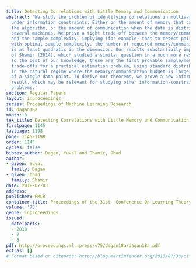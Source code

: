 ```yaml
---
title: Detecting Correlations with Little Memory and Communication
abstract: 'We study the problem of identifying correlations in multivariate data,
  under information constraints: Either on the amount of memory that can be used by
  the algorithm, or the amount of communication when the data is distributed across
  several machines. We prove a tight trade-off between the memory/communication complexity
  and the sample complexity, implying (for example) that to detect pairwise correlations
  with optimal sample complexity, the number of required memory/communication bits
  is at least quadratic in the dimension. Our results substantially improve those
  of Shamir (2014), which studied a similar question in a much more restricted setting.
  To the best of our knowledge, these are the first provable sample/memory/communication
  trade-offs for a practical estimation problem, using standard distributions, and
  in the natural regime where the memory/communication budget is larger than the size
  of a single data point. To derive our theorems, we prove a new information-theoretic
  result, which may be relevant for studying other information-constrained learning
  problems.'
section: Regular Papers
layout: inproceedings
series: Proceedings of Machine Learning Research
id: dagan18a
month: 0
tex_title: Detecting Correlations with Little Memory and Communication
firstpage: 1145
lastpage: 1198
page: 1145-1198
order: 1145
cycles: false
bibtex_author: Dagan, Yuval and Shamir, Ohad
author:
- given: Yuval
  family: Dagan
- given: Ohad
  family: Shamir
date: 2018-07-03
address: 
publisher: PMLR
container-title: Proceedings of the 31st  Conference On Learning Theory
volume: '75'
genre: inproceedings
issued:
  date-parts:
  - 2018
  - 7
  - 3
pdf: http://proceedings.mlr.press/v75/dagan18a/dagan18a.pdf
extras: []
# Format based on citeproc: http://blog.martinfenner.org/2013/07/30/citeproc-yaml-for-bibliographies/
---
```


